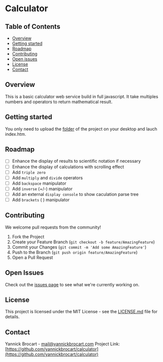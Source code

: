 # Calculator

## Table of Contents
- [Overview](#overview)
- [Getting started](#getting-started)
- [Roadmap](#roadmap)
- [Contributing](#contributing)
- [Open issues](#open-issues)
- [License](#license)
- [Contact](#contact)

<!-- OVERVIEW -->
## Overview
This is a basic calculator web service build in full javascript.
It take multiples numbers and operators to return mathematical result.

<!-- GETTING STARTED -->
## Getting started
You only need to upload the [folder](https://github.com/yannickbrocart/calculator) of the project on your desktop and lauch index.htm.

<!-- ROADMAP -->
## Roadmap
- [ ] Enhance the display of results to scientific notation if necessary
- [ ] Enhance the display of calculations with scrolling effect
- [ ] Add `triple zero`
- [ ] Add `multiply` and `divide` operators
- [ ] Add `backspace` manipulator
- [ ] Add `inverse` (+/-) manipulator
- [ ] Add an external `display console` to show caculation parse tree
- [ ] Add `brackets` ( ) manipulator

<!-- CONTRIBUTTING -->
## Contributing
We welcome pull requests from the community! 
1. Fork the Project
2. Create your Feature Branch (`git checkout -b feature/AmazingFeature`)
3. Commit your Changes (`git commit -m 'Add some AmazingFeature'`)
4. Push to the Branch (`git push origin feature/AmazingFeature`)
5. Open a Pull Request

<!-- OPEN ISSUES -->
## Open Issues
Check out the [issues page](https://github.com/yannickbrocart/calculator/issues) to see what we're currently working on.

<!-- LICENCE -->
## License
This project is licensed under the MIT License - see the [LICENSE.md](LICENSE.md) file for details.

<!-- CONTACT -->
## Contact
Yannick Brocart - mail@yannickbrocart.com
Project Link: [https://github.com/yannickbrocart/calculator](https://github.com/yannickbrocart/calculator)
